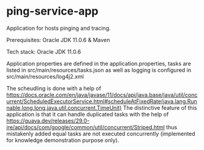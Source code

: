 # **ping-service-app**

Application for hosts pinging and tracing.

Prerequisites: Oracle JDK 11.0.6 & Maven

Tech stack: Oracle JDK 11.0.6

Application properties are defined in the application.properties, tasks are listed in src/main/resources/tasks.json as well as logging is configured in src/main/resources/log4j2.xml

The scheudling is done with a help of https://docs.oracle.com/en/java/javase/11/docs/api/java.base/java/util/concurrent/ScheduledExecutorService.html#scheduleAtFixedRate(java.lang.Runnable,long,long,java.util.concurrent.TimeUnit)
The distinctive feature of this application is that it can handle duplicated tasks with the help of https://guava.dev/releases/29.0-jre/api/docs/com/google/common/util/concurrent/Striped.html thus mistakenly added equal tasks are not executed concurrently (implemented for knowledge demonstration purpose only).
